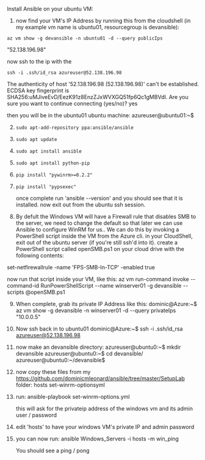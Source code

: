 Install Ansible on your ubuntu VM:

1. now find your VM's IP Address by running this from the cloudshell (in my example vm name is ubuntu01, resourcegroup is devansible):
```
az vm show -g devansible -n ubuntu01 -d --query publicIps
```

"52.138.196.98"

now ssh to the ip with the 

```
ssh -i .ssh/id_rsa azureuser@52.138.196.98
```
The authenticity of host '52.138.196.98 (52.138.196.98)' can't be established.
ECDSA key fingerprint is SHA256:uMJiveEvD/EezK91z8EnzZJxWVXGQ51fp6Qc1gMBVdI.
Are you sure you want to continue connecting (yes/no)? yes

then you will be in the ubuntu01 ubuntu machine:
azureuser@ubuntu01:~$

2. `sudo apt-add-repository ppa:ansible/ansible`
3. `sudo apt update`
4. `sudo apt install ansible`
5. `sudo apt install python-pip`
6. `pip install "pywinrm>=0.2.2"`
7. `pip install "pypsexec"`

   once complete run 'ansible --version' and you should see that it is installed.
   now exit out from the ubuntu ssh session.

9. By defult the Windows VM will have a Firewall rule that disables SMB to the server, we need to change the default so that later we can use Ansible to configure WinRM for us..
We can do this by invoking a PowerShell script inside the VM from the Azure cli.
in your CloudShell, exit out of the ubuntu server (if you're still ssh'd into it).
create a PowerShell script called openSMB.ps1 on your cloud drive with the following contents:

set-netfirewallrule -name 'FPS-SMB-In-TCP' -enabled true

now run that script inside your VM, like this:
az vm run-command invoke  --command-id RunPowerShellScript --name winserver01 -g devansible --scripts @openSMB.ps1

9. When complete, grab its private IP Address like this:
dominic@Azure:~$ az vm show -g devansible -n winserver01 -d --query privateIps
"10.0.0.5"

10. Now ssh back in to ubuntu01
dominic@Azure:~$ ssh -i .ssh/id_rsa azureuser@52.138.196.98

12. now make an devansible directory:
azureuser@ubuntu0:~$ mkdir devansible
azureuser@ubuntu0:~$ cd devansible/
azureuser@ubuntu0:~/devansible$

13. now copy these files from my https://github.com/dominicmleonard/ansible/tree/master/SetupLab folder:
    hosts
    set-winrm-optionsyml

    
14. run:
    ansible-playbook set-winrm-options.yml

    this will ask for the privateip address of the windows vm and its admin user / password

15. edit 'hosts' to have your windows VM's private IP and admin password

16. you can now run:
    ansible Windows_Servers -i hosts -m win_ping

    You should see a ping / pong
